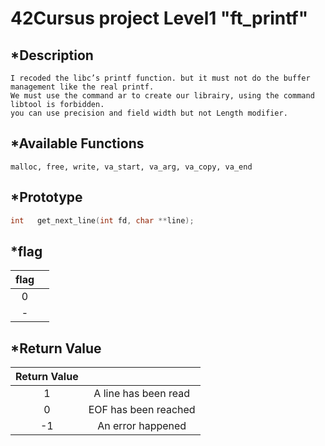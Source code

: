 # 42Cursus project Level1 "ft_printf"

## *Description

    I recoded the libc’s printf function. but it must not do the buffer management like the real printf.
    We must use the command ar to create our librairy, using the command libtool is forbidden.
    you can use precision and field width but not Length modifier.

## *Available Functions

    malloc, free, write, va_start, va_arg, va_copy, va_end

## *Prototype

```c
int   get_next_line(int fd, char **line);
```

## *flag

|  flag  | |
|:----:|:----:|
| 0 |   |
| - |   |

## *Return Value
|  Return Value  | |
|:----:|:----:|
| 1 | A line has been read |
| 0 | EOF has been reached |
|-1 | An error happened    |
